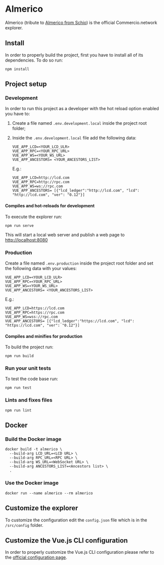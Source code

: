 # Almerico

Almerico (tribute to [Almerico from Schio](https://it.wikipedia.org/wiki/Almerico_da_Schio)) is the official Commercio.network explorer.

## Install

In order to properly build the project, first you have to install all of its dependencies. To do so run:

```shell
npm install
```

## Project setup

### Development

In order to run this project as a developer with the hot reload option enabled you have to:

1. Create a file named `.env.development.local` inside the project root folder;
2. Inside the `.env.development.local` file add the following data:

    ```env
    VUE_APP_LCD=<YOUR_LCD_ULR>
    VUE_APP_RPC=<YOUR_RPC_URL>
    VUE_APP_WS=<YOUR_WS_URL>
    VUE_APP_ANCESTORS= <YOUR_ANCESTORS_LIST>
    ```

    E.g.:

    ```env
    VUE_APP_LCD=http://lcd.com
    VUE_APP_RPC=http://rpc.com
    VUE_APP_WS=ws://rpc.com
    VUE_APP_ANCESTORS= [{"lcd_ledger":"http://lcd.com", "lcd": "http://lcd.com", "ver": "0.12"}]
    ```

#### Compiles and hot-reloads for development

To execute the explorer run:

```shell
npm run serve
```

This will start a local web server and publish a web page to <http://localhost:8080>

### Production

Create a file named `.env.production` inside the project root folder and set the following data with your values:

```env
VUE_APP_LCD=<YOUR_LCD_ULR>
VUE_APP_RPC=<YOUR_RPC_URL>
VUE_APP_WS=<YOUR_WS_URL>
VUE_APP_ANCESTORS= <YOUR_ANCESTORS_LIST>
```
  
E.g.:

```env
VUE_APP_LCD=https://lcd.com
VUE_APP_RPC=https://rpc.com
VUE_APP_WS=wss://rpc.com
VUE_APP_ANCESTORS= [{"lcd_ledger":"https://lcd.com", "lcd": "https://lcd.com", "ver": "0.12"}]
```

#### Compiles and minifies for production

To build the project run:

```shell
npm run build
```

### Run your unit tests

To test the code base run:

```shell
npm run test
```

### Lints and fixes files

```shell
npm run lint
```

## Docker

### Build the Docker image

```shell
docker build -t almerico \
  --build-arg LCD_URL=<LCD URL> \
  --build-arg RPC_URL=<RPC URL> \
  --build-arg WS_URL=<WebSocket URL> \
  --build-arg ANCESTORS_LIST=<Ancestors list> \
  .
```

### Use the Docker image

```shell
docker run --name almerico --rm almerico
```

## Customize the explorer

To customize the configuration edit the `config.json` file which is in the `/src/config` folder.

## Customize the Vue.js CLI configuration

In order to properly customize the Vue.js CLI configuration please refer to the [official configuration page](https://cli.vuejs.org/config/).
